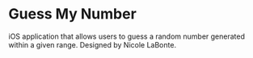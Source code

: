 <h1>Guess My Number</h1>

<p>iOS application that allows users to guess a random number generated
within a given range. Designed by Nicole LaBonte. </p>